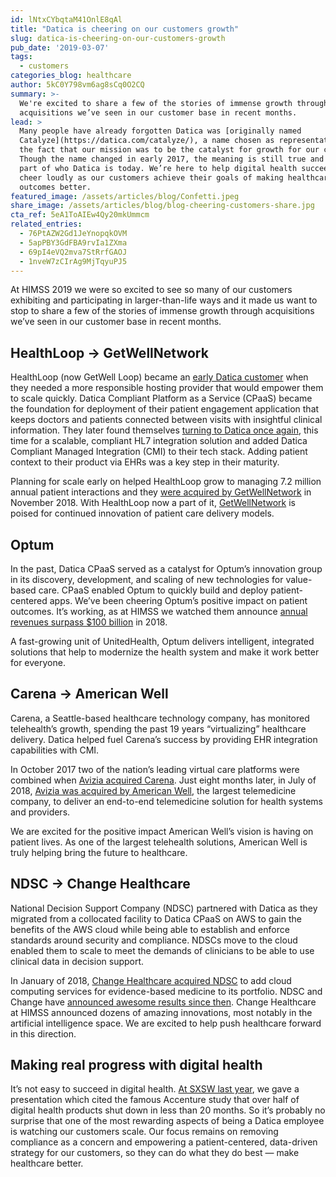```yaml
---
id: lNtxCYbqtaM41OnlE8qAl
title: "Datica is cheering on our customers growth"
slug: datica-is-cheering-on-our-customers-growth
pub_date: '2019-03-07'
tags:
  - customers
categories_blog: healthcare
author: 5kC0Y798vm6ag8sCq0O2CQ
summary: >-
  We're excited to share a few of the stories of immense growth through
  acquisitions we’ve seen in our customer base in recent months. 
lead: >
  Many people have already forgotten Datica was [originally named
  Catalyze](https://datica.com/catalyze/), a name chosen as representative of
  the fact that our mission was to be the catalyst for growth for our customers.
  Though the name changed in early 2017, the meaning is still true and a huge
  part of who Datica is today. We’re here to help digital health succeed, and we
  cheer loudly as our customers achieve their goals of making healthcare
  outcomes better. 
featured_image: /assets/articles/blog/Confetti.jpeg
share_image: /assets/articles/blog/blog-cheering-customers-share.jpg
cta_ref: 5eA1ToAIEw4Qy20mkUmmcm
related_entries:
  - 76PtAZW2Gd1JeYnopqkOVM
  - 5apPBY3GdFBA9rvIa1ZXma
  - 69pI4eVQ2mva7StRrfGAOJ
  - 1nveW7zCIrAg9MjTqyuPJ5
---
```


At HIMSS 2019 we were so excited to see so many of our customers exhibiting and participating in larger-than-life ways and it made us want to stop to share a few of the stories of immense growth through acquisitions we’ve seen in our customer base in recent months. 

## HealthLoop → GetWellNetwork

HealthLoop (now GetWell Loop) became an [early Datica customer](https://datica.com/customer/healthloop/) when they needed a more responsible hosting provider that would empower them to scale quickly. Datica Compliant Platform as a Service (CPaaS) became the foundation for deployment of their patient engagement application that keeps doctors and patients connected between visits with insightful clinical information. They later found themselves [turning to Datica once again](https://datica.com/press-release/catalyze-hl7-integration-helps-healthloop-enhance-customer-trust/), this time for a scalable, compliant HL7 integration solution and added Datica Compliant Managed Integration (CMI) to their tech stack. Adding patient context to their product via EHRs was a key step in their maturity.

Planning for scale early on helped HealthLoop grow to managing 7.2 million annual patient interactions and they [were acquired by GetWellNetwork](https://www.getwellnetwork.com/news/getwellnetwork-acquires-healthloop/) in November 2018. With HealthLoop now a part of it, [GetWellNetwork](https://www.businesswire.com/news/home/20190130005104/en/GetWellNetwork-Poised-Increase-Global-Footprint-Drive-Digital
) is poised for continued innovation of patient care delivery models. 

## Optum

In the past, Datica CPaaS served as a catalyst for Optum’s innovation group in its discovery, development, and scaling of new technologies for value-based care. CPaaS enabled Optum to quickly build and deploy patient-centered apps.  We’ve been cheering Optum’s positive impact on patient outcomes. It’s working, as at HIMSS we watched them announce [annual revenues surpass $100 billion](https://www.forbes.com/sites/brucejapsen/2019/01/15/unitedhealths-optum-sales-hit-100b-for-first-time/#7cf0d9d6ccb9) in 2018. 

A fast-growing unit of UnitedHealth, Optum delivers intelligent, integrated solutions that help to modernize the health system and make it work better for everyone.

## Carena → American Well

Carena, a Seattle-based healthcare technology company, has monitored telehealth’s growth, spending the past 19 years “virtualizing” healthcare delivery. Datica helped fuel Carena’s success by providing EHR integration capabilities with CMI. 

In October 2017 two of the nation’s leading virtual care platforms were combined when [Avizia acquired Carena](https://www.americanwell.com/press-release/avizia-acquires-carena/). Just eight months later, in July of 2018, [Avizia was acquired by American Well](https://www.americanwell.com/avizia-acquisition/), the largest telemedicine company, to deliver an end-to-end telemedicine solution for health systems and providers.

We are excited for the positive impact American Well’s vision is having on patient lives. As one of the largest telehealth solutions, American Well is truly helping bring the future to healthcare.
 
## NDSC → Change Healthcare

National Decision Support Company (NDSC) partnered with Datica as they migrated from a collocated facility to Datica CPaaS on AWS to gain the benefits of the AWS cloud while being able to establish and enforce standards around security and compliance. NDSCs move to the cloud enabled them to scale to meet the demands of clinicians to be able to use clinical data in decision support. 

In January of 2018, [Change Healthcare acquired NDSC](https://www.healthcareitnews.com/news/change-healthcare-buys-national-decision-support-company) to add cloud computing services for evidence-based medicine to its portfolio. NDSC and Change have [announced awesome results since then](http://nationaldecisionsupport.com/mayo-ndsc-unveil-careselect-lab/). Change Healthcare at HIMSS announced dozens of amazing innovations, most notably in the artificial intelligence space. We are excited to help push healthcare forward in this direction.

## Making real progress with digital health

It’s not easy to succeed in digital health. [At SXSW last year](https://datica.com/blog/how-digital-health-succeeds-and-fails-datica-at-sxsw/), we gave a presentation which cited the famous Accenture study that over half of digital health products shut down in less than 20 months. So it’s probably no surprise that one of the most rewarding aspects of being a Datica employee is watching our customers scale. Our focus remains on removing compliance as a concern and empowering a patient-centered, data-driven strategy for our customers, so they can do what they do best — make healthcare better.

  